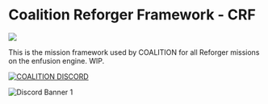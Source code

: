 # Coalition Reforger Framework - CRF
<img src="http://coalitiongroup.net/coalition.png">

This is the mission framework used by COALITION for all Reforger missions on the enfusion engine. WIP.

[![COALITION DISCORD](https://img.shields.io/badge/COALITION_Discord-blue)](https://discord.gg/the-coalition)

![Discord Banner 1](https://discordapp.com/api/guilds/237991125523103747/widget.png?style=banner1)
